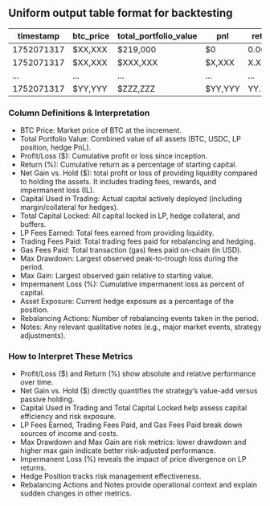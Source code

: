 ## Uniform output table format for backtesting

| timestamp  | btc_price | total_portfolio_value | pnl     | return | net_gain_vs_hold | capital_used_in_trading | total_capital_locked | lp_fees_earned | trading_fees_paid | gas_fees_paid | max_drawdown | max_gain | impermanent_loss | asset_exposure | rebalancing_actions | notes |
|------------|-----------|-----------------------|---------|--------|------------------|-------------------------|----------------------|----------------|-------------------|---------------|--------------|----------|------------------|----------------|---------------------|-------|
| 1752071317 | $XX,XXX   | $219,000              | $0      | 0.00%  | $0               | $219,000                | $219,000             | $0             | $0                | $0            | 0%           | 0%       | 0.00%            | 0%             | 0                   | Start |
| 1752071317 | $XX,XXX   | $XXX,XXX              | $X,XXX  | X.XX%  | $X,XXX           | $XXX,XXX                | $XXX,XXX             | $X,XXX         | $XX               | $X            | X%           | X%       | X.XX%            | XX%            | X                   |       |
| ...        | ...       | ...                   | ...     | ...    | ...              | ...                     | ...                  | ...            | ...               | ...           | ...          | ...      | ...              | ...            | ...                 |       |
| 1752071317 | $YY,YYY   | $ZZZ,ZZZ              | $YY,YYY | YY.YY% | $YY,YYY          | $ZZZ,ZZZ                | $ZZZ,ZZZ             | $YY,YYY        | $YY               | $Y            | Y%           | Y%       | Y.YY%            | YY%            | Y                   | End   |

### Column Definitions & Interpretation

- BTC Price: Market price of BTC at the increment.
- Total Portfolio Value: Combined value of all assets (BTC, USDC, LP position, hedge PnL). 
- Profit/Loss ($): Cumulative profit or loss since inception. 
- Return (%): Cumulative return as a percentage of starting capital. 
- Net Gain vs. Hold ($): total profit or loss of providing liquidity compared to holding the assets. It includes trading fees, rewards, and impermanent loss (IL).
- Capital Used in Trading: Actual capital actively deployed (including margin/collateral for hedges). 
- Total Capital Locked: All capital locked in LP, hedge collateral, and buffers. 
- LP Fees Earned: Total fees earned from providing liquidity. 
- Trading Fees Paid: Total trading fees paid for rebalancing and hedging. 
- Gas Fees Paid: Total transaction (gas) fees paid on-chain (in USD). 
- Max Drawdown: Largest observed peak-to-trough loss during the period. 
- Max Gain: Largest observed gain relative to starting value. 
- Impermanent Loss (%): Cumulative impermanent loss as percent of capital. 
- Asset Exposure: Current hedge exposure as a percentage of the position. 
- Rebalancing Actions: Number of rebalancing events taken in the period. 
- Notes: Any relevant qualitative notes (e.g., major market events, strategy adjustments).

### How to Interpret These Metrics
- Profit/Loss ($) and Return (%) show absolute and relative performance over time. 
- Net Gain vs. Hold ($) directly quantifies the strategy’s value-add versus passive holding. 
- Capital Used in Trading and Total Capital Locked help assess capital efficiency and risk exposure. 
- LP Fees Earned, Trading Fees Paid, and Gas Fees Paid break down sources of income and costs. 
- Max Drawdown and Max Gain are risk metrics: lower drawdown and higher max gain indicate better risk-adjusted performance. 
- Impermanent Loss (%) reveals the impact of price divergence on LP returns. 
- Hedge Position tracks risk management effectiveness. 
- Rebalancing Actions and Notes provide operational context and explain sudden changes in other metrics.
